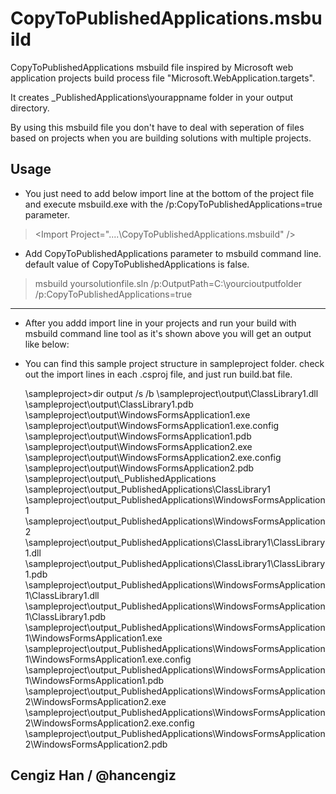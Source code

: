CopyToPublishedApplications.msbuild
===================================

CopyToPublishedApplications msbuild file inspired by Microsoft web application projects build process file "Microsoft.WebApplication.targets".

It creates _PublishedApplications\yourappname folder in your output directory. 

By using this msbuild file you don't have to deal with seperation of files based on projects when you are building solutions with multiple projects.

Usage
-----------------------
- You just need to add below import line at the bottom of the project file and execute msbuild.exe with the /p:CopyToPublishedApplications=true parameter.

>&lt;Import Project="..\..\CopyToPublishedApplications.msbuild" /&gt;

- Add CopyToPublishedApplications parameter to msbuild command line. default value of CopyToPublishedApplications is false.

>msbuild yoursolutionfile.sln /p:OutputPath=C:\yourcioutputfolder /p:CopyToPublishedApplications=true

-----------------------
- After you addd import line in your projects and run your build with msbuild command line tool as it's shown above you will get an output like below:

- You can find this sample project structure in sampleproject folder. check out the import lines in each .csproj file, and just run build.bat file.

    \sampleproject>dir output /s /b
    \sampleproject\output\ClassLibrary1.dll
    \sampleproject\output\ClassLibrary1.pdb
    \sampleproject\output\WindowsFormsApplication1.exe
    \sampleproject\output\WindowsFormsApplication1.exe.config
    \sampleproject\output\WindowsFormsApplication1.pdb
    \sampleproject\output\WindowsFormsApplication2.exe
    \sampleproject\output\WindowsFormsApplication2.exe.config
    \sampleproject\output\WindowsFormsApplication2.pdb
    \sampleproject\output\\_PublishedApplications
    \sampleproject\output\_PublishedApplications\ClassLibrary1
    \sampleproject\output\_PublishedApplications\WindowsFormsApplication1
    \sampleproject\output\_PublishedApplications\WindowsFormsApplication2
    \sampleproject\output\_PublishedApplications\ClassLibrary1\ClassLibrary1.dll
    \sampleproject\output\_PublishedApplications\ClassLibrary1\ClassLibrary1.pdb
    \sampleproject\output\_PublishedApplications\WindowsFormsApplication1\ClassLibrary1.dll
    \sampleproject\output\_PublishedApplications\WindowsFormsApplication1\ClassLibrary1.pdb
    \sampleproject\output\_PublishedApplications\WindowsFormsApplication1\WindowsFormsApplication1.exe
    \sampleproject\output\_PublishedApplications\WindowsFormsApplication1\WindowsFormsApplication1.exe.config
    \sampleproject\output\_PublishedApplications\WindowsFormsApplication1\WindowsFormsApplication1.pdb
    \sampleproject\output\_PublishedApplications\WindowsFormsApplication2\WindowsFormsApplication2.exe
    \sampleproject\output\_PublishedApplications\WindowsFormsApplication2\WindowsFormsApplication2.exe.config
    \sampleproject\output\_PublishedApplications\WindowsFormsApplication2\WindowsFormsApplication2.pdb


Cengiz Han / @hancengiz
-----------------------